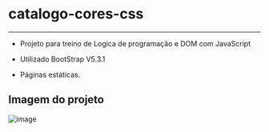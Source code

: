 # catalogo-cores-css
<hr>


- Projeto para treino de Logica de programação e DOM com JavaScript

- Utilizado BootStrap V5.3.1
- Páginas estáticas.

## Imagem do projeto

![image](https://github.com/daniel-depaiva/catalogo-cores-css/assets/105226619/66224b56-75c1-415d-8a05-b7ea3ddb2c22)
